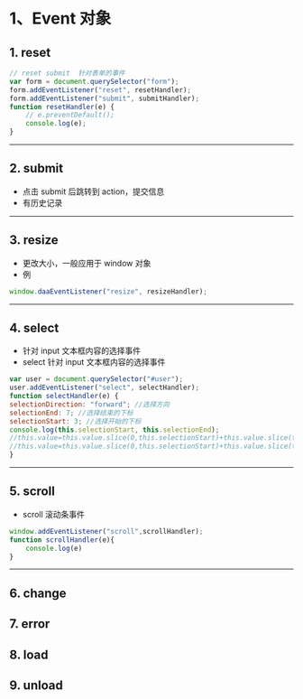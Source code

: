 # 1、Event 对象

## 1. reset

```js
// reset submit  针对表单的事件
var form = document.querySelector("form");
form.addEventListener("reset", resetHandler);
form.addEventListener("submit", submitHandler);
function resetHandler(e) {
    // e.preventDefault();
    console.log(e);
}
```

---

## 2. submit

- 点击 submit 后跳转到 action，提交信息
- 有历史记录

---

## 3. resize

- 更改大小，一般应用于 window 对象
- 例

```js
window.daaEventListener("resize", resizeHandler);
```

---

## 4. select

- 针对 input 文本框内容的选择事件
- select 针对 input 文本框内容的选择事件

```js
var user = document.querySelector("#user");
user.addEventListener("select", selectHandler);
function selectHandler(e) {
selectionDirection: "forward"; //选择方向
selectionEnd: 7; //选择结束的下标
selectionStart: 3; //选择开始的下标
console.log(this.selectionStart, this.selectionEnd);
//this.value=this.value.slice(0,this.selectionStart)+this.value.slice(this.selectionEnd);
//this.value=this.value.slice(0,this.selectionStart)+this.value.slice(this.selectionStart,this.selectionEnd).toUpperCase(+this.value.slice(this.selectionEnd);
}
```

---

## 5. scroll

- scroll 滚动条事件

```js
window.addEventListener("scroll",scrollHandler);
function scrollHandler(e){
    console.log(e)
}
```

---

## 6. change

## 7. error

## 8. load

## 9. unload

